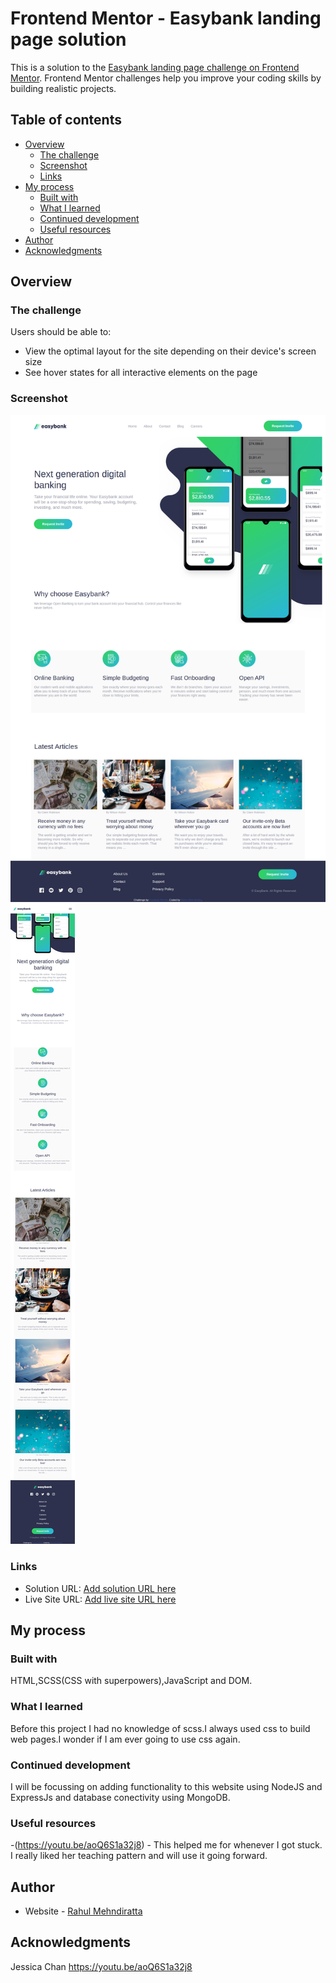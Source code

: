 # Frontend Mentor - Easybank landing page solution

This is a solution to the [Easybank landing page challenge on Frontend Mentor](https://www.frontendmentor.io/challenges/easybank-landing-page-WaUhkoDN). Frontend Mentor challenges help you improve your coding skills by building realistic projects. 

## Table of contents

- [Overview](#overview)
  - [The challenge](#the-challenge)
  - [Screenshot](#screenshot)
  - [Links](#links)
- [My process](#my-process)
  - [Built with](#built-with)
  - [What I learned](#what-i-learned)
  - [Continued development](#continued-development)
  - [Useful resources](#useful-resources)
- [Author](rahulMehndiratta2602)
- [Acknowledgments](#acknowledgments)


## Overview

### The challenge

Users should be able to:

- View the optimal layout for the site depending on their device's screen size
- See hover states for all interactive elements on the page

### Screenshot

![](./Screenshots/desktop.png)
![](./Screenshots/mobile.png)


### Links

- Solution URL: [Add solution URL here](https://rahulmehndiratta2602.github.io/Easybank-Landing-page/src/index.html)
- Live Site URL: [Add live site URL here](https://rahulmehndiratta2602.github.io/Easybank-Landing-page/src/index.html)

## My process

### Built with
HTML,SCSS(CSS with superpowers),JavaScript and DOM.

### What I learned

Before this project I had no knowledge of scss.I always used css to build web pages.I wonder if I am ever going to use css again.

### Continued development

I will be focussing on adding functionality to this website using NodeJS and ExpressJs and database conectivity using MongoDB.


### Useful resources

-(https://youtu.be/aoQ6S1a32j8) - This helped me for whenever I got stuck. I really liked her teaching pattern and will use it going forward.


## Author

- Website - [Rahul Mehndiratta](https://rahulmehndiratta2602.github.io/Portfolio-Website/src/index.html)


## Acknowledgments

Jessica Chan https://youtu.be/aoQ6S1a32j8

